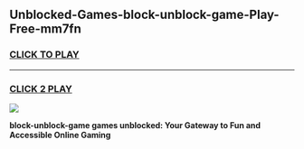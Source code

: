 
## Unblocked-Games-block-unblock-game-Play-Free-mm7fn
<h3>
<a href="https://premium76.site?title=block-unblock-game&ref=20A">CLICK TO PLAY</a></h3>
<hr>

<h3>
<a href="https://premium76.site?title=block-unblock-game&ref=20A">CLICK 2 PLAY</a>
  
</h3>

<a href="https://premium76.site?title=block-unblock-game&ref=20A"><img src="https://clearcache.store/games.png"></a>


**block-unblock-game games unblocked: Your Gateway to Fun and Accessible Online Gaming**
